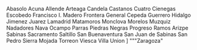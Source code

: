 Abasolo
Acuna
Allende
Arteaga
Candela
Castanos
Cuatro Cienegas
Escobedo
Francisco I. Madero
Frontera
General Cepeda
Guerrero
Hidalgo
Jimenez
Juarez
Lamadrid
Matamoros
Monclova
Morelos
Muzquiz
Nadadores
Nava
Ocampo
Parras
Piedras Negras
Progreso
Ramos Arizpe
Sabinas
Sacramento
Saltillo
San Buenaventura
San Juan de Sabinas
San Pedro
Sierra Mojada
Torreon
Viesca
Villa Union
]
"""Zaragoza"
